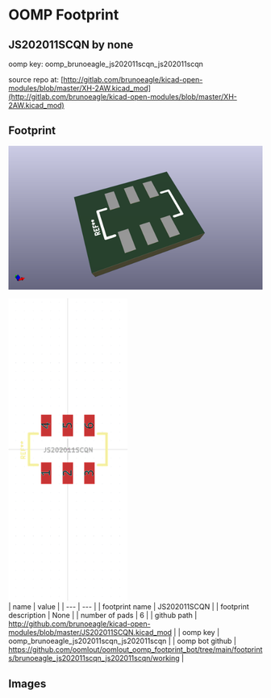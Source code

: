 # OOMP Footprint  
## JS202011SCQN  by none  
  
oomp key: oomp_brunoeagle_js202011scqn_js202011scqn  
  
source repo at: [http://gitlab.com/brunoeagle/kicad-open-modules/blob/master/XH-2AW.kicad_mod](http://gitlab.com/brunoeagle/kicad-open-modules/blob/master/XH-2AW.kicad_mod)  
## Footprint  
  
[![working_kicad_pcb_3d.png](working_kicad_pcb_3d_600.png)](working_kicad_pcb_3d.png)  
  
[![working.png](working_600.png)](working.png)  
| name | value | 
| --- | --- | 
| footprint name | JS202011SCQN | 
| footprint description | None | 
| number of pads | 6 | 
| github path | http://github.com/brunoeagle/kicad-open-modules/blob/master/JS202011SCQN.kicad_mod | 
| oomp key | oomp_brunoeagle_js202011scqn_js202011scqn | 
| oomp bot github | https://github.com/oomlout/oomlout_oomp_footprint_bot/tree/main/footprints/brunoeagle_js202011scqn_js202011scqn/working | 
## Images  
